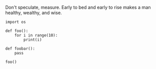 Don't speculate, measure.
Early to bed and early to rise makes a man healthy, wealthy, and wise.

```
import os

def foo():
    for i in range(10):
        print(i)

def foobar():
    pass

foo()
```
